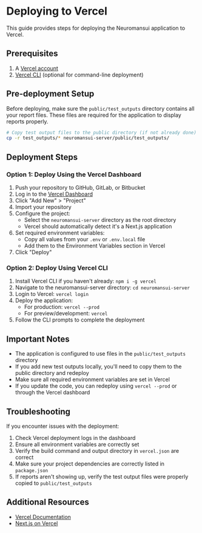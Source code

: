 # Deploying to Vercel

This guide provides steps for deploying the Neuromansui application to Vercel.

## Prerequisites

1. A [Vercel account](https://vercel.com/signup)
2. [Vercel CLI](https://vercel.com/cli) (optional for command-line deployment)

## Pre-deployment Setup

Before deploying, make sure the `public/test_outputs` directory contains all your report files. These files are required for the application to display reports properly.

```bash
# Copy test output files to the public directory (if not already done)
cp -r test_outputs/* neuromansui-server/public/test_outputs/
```

## Deployment Steps

### Option 1: Deploy Using the Vercel Dashboard

1. Push your repository to GitHub, GitLab, or Bitbucket
2. Log in to the [Vercel Dashboard](https://vercel.com/dashboard)
3. Click "Add New" > "Project"
4. Import your repository
5. Configure the project:
   - Select the `neuromansui-server` directory as the root directory
   - Vercel should automatically detect it's a Next.js application
6. Set required environment variables:
   - Copy all values from your `.env` or `.env.local` file
   - Add them to the Environment Variables section in Vercel
7. Click "Deploy"

### Option 2: Deploy Using Vercel CLI

1. Install Vercel CLI if you haven't already: `npm i -g vercel`
2. Navigate to the neuromansui-server directory: `cd neuromansui-server`
3. Login to Vercel: `vercel login`
4. Deploy the application:
   - For production: `vercel --prod`
   - For preview/development: `vercel`
5. Follow the CLI prompts to complete the deployment

## Important Notes

- The application is configured to use files in the `public/test_outputs` directory
- If you add new test outputs locally, you'll need to copy them to the public directory and redeploy
- Make sure all required environment variables are set in Vercel
- If you update the code, you can redeploy using `vercel --prod` or through the Vercel dashboard

## Troubleshooting

If you encounter issues with the deployment:

1. Check Vercel deployment logs in the dashboard
2. Ensure all environment variables are correctly set
3. Verify the build command and output directory in `vercel.json` are correct
4. Make sure your project dependencies are correctly listed in `package.json`
5. If reports aren't showing up, verify the test output files were properly copied to `public/test_outputs`

## Additional Resources

- [Vercel Documentation](https://vercel.com/docs)
- [Next.js on Vercel](https://nextjs.org/docs/deployment) 